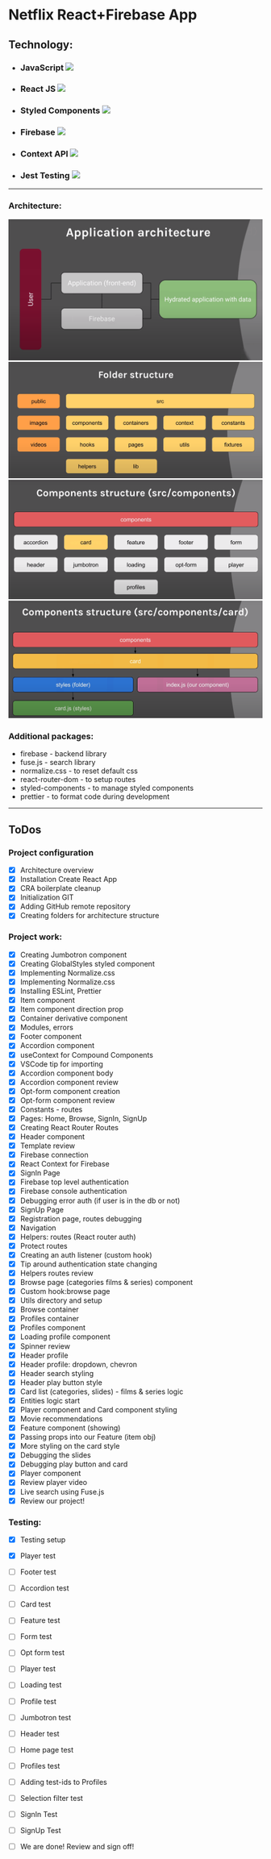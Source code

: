 # Netflix React+Firebase App

## Technology:
- ### JavaScript  <img src="https://www.lightgalleryjs.com/images/logos/javascript.svg" width="25" />

- ### React JS <img src="https://icons-for-free.com/download-icon-design+development+facebook+framework+mobile+react+icon-1320165723839064798_256.png" width="45"/>

- ### Styled Components  <img src="https://www.iamrohit.tech/logo/styled.png" width="70" />


- ###  Firebase <img src="https://firebaseopensource.com/logo-small.png" width="35" />
- ### Context API <img src="https://res.cloudinary.com/practicaldev/image/fetch/s--x9zIZpdy--/c_imagga_scale,f_auto,fl_progressive,h_420,q_auto,w_1000/https://dev-to-uploads.s3.amazonaws.com/i/lcpz9ff2p8uapk7dzma4.jpeg" width="100" />

- ###  Jest Testing <img src="https://cdn.iconscout.com/icon/free/png-256/jest-3628860-3030000.png" width="35" />

---

### Architecture:

![](architecture/aplication-architecture.png)
![](architecture/folder-structure.PNG)
![](architecture/components-structure.PNG)
![](architecture/components-structure__card.PNG)





### Additional packages:
- firebase - backend library
- fuse.js - search library
- normalize.css - to reset default css
- react-router-dom - to setup routes
- styled-components - to manage styled components
- prettier - to format code during development

---
## ToDos

### Project configuration 
  - [x] Architecture overview
  - [x] Installation Create React App
  - [x] CRA boilerplate cleanup
  - [x] Initialization GIT
  - [x] Adding GitHub remote repository
  - [x] Creating folders for architecture structure
 ### Project work:
- [x] Creating Jumbotron component
- [x] Creating GlobalStyles styled component
- [x] Implementing Normalize.css
- [x] 	Implementing Normalize.css
- [x] 	Installing ESLint, Prettier
- [x] 	Item component
- [x] 	Item component direction prop
- [x] 	Container derivative component
- [x] 	Modules, errors
- [x] 	Footer component
- [x] 	Accordion component
- [x] 	useContext for Compound Components
- [x] 	VSCode tip for importing
- [x] 	Accordion component body
- [x] 	Accordion component review
- [x] 	Opt-form component creation
- [x] 	Opt-form component review
- [x] 	Constants - routes
- [x] 	Pages: Home, Browse, SignIn, SignUp
- [x] 	Creating React Router Routes
- [x] 	Header component
- [x] 	Template review
- [x] 	Firebase connection
- [x] 	React Context for Firebase
- [x] 	SignIn Page
- [x] 	Firebase top level authentication
- [x] 	Firebase console authentication
- [x] 	Debugging error auth (if user is in the db or not)
- [x] 	SignUp Page
- [x] 	Registration page, routes debugging
- [x] 	Navigation
- [x] 	Helpers: routes (React router auth)
- [x] 	Protect routes
- [x] 	Creating an auth listener (custom hook)
- [x] 	Tip around authentication state changing
- [x] 	Helpers routes review
- [x] 	Browse page (categories films & series) component
- [x] 	Custom hook:browse page
- [x] 	Utils directory and setup
- [X] 	Browse container
- [X] 	Profiles container
- [X] 	Profiles component
- [X] 	Loading profile component
- [X] 	Spinner review
- [X] 	Header profile
- [X] 	Header profile: dropdown, chevron
- [x] 	Header search styling
- [X] 	Header play button style
- [X] 	Card list (categories, slides) - films & series logic
- [X] 	Entities logic start
- [X] 	Player component and Card component styling
- [X] 	Movie recommendations
- [X] 	Feature component (showing)
- [X] 	Passing props into our Feature (item obj)
- [X] 	More styling on the card style
- [X] 	Debugging the slides
- [X] 	Debugging play button and card
- [X] 	Player component
- [X] 	Review player video
- [X] 	Live search using Fuse.js
- [X] 	Review our project!
  ### Testing:
- [X] 	Testing setup
- [x] 	Player test
- [ ] 	Footer test
- [ ] 	Accordion test
- [ ] 	Card test
- [ ] 	Feature test
- [ ] 	Form test
- [ ] 	Opt form test
- [ ] 	Player test
- [ ] 	Loading test
- [ ] 	Profile test
- [ ] 	Jumbotron test
- [ ] 	Header test
- [ ] 	Home page test
- [ ] 	Profiles test
- [ ] 	Adding test-ids to Profiles
- [ ] 	Selection filter test
- [ ] 	SignIn Test
- [ ] 	SignUp Test
- [ ] 	We are done! Review and sign off!

